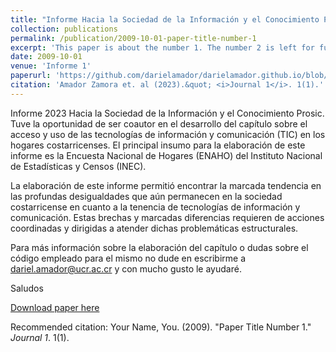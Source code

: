 ```yaml
---
title: "Informe Hacia la Sociedad de la Información y el Conocimiento Prosic 2023"
collection: publications
permalink: /publication/2009-10-01-paper-title-number-1
excerpt: 'This paper is about the number 1. The number 2 is left for future work.'
date: 2009-10-01
venue: 'Informe 1'
paperurl: 'https://github.com/darielamador/darielamador.github.io/blob/master/files/Informe%202023%20completo_2da%20Rev%20VCO.pdf'
citation: 'Amador Zamora et. al (2023).&quot; <i>Journal 1</i>. 1(1).'
---
```

Informe 2023 Hacia la Sociedad de la Información y el Conocimiento Prosic. Tuve la oportunidad de ser coautor en el desarrollo del capítulo sobre el acceso y uso de las tecnologías de información y comunicación (TIC) en los hogares costarricenses. El principal insumo para la elaboración de este informe es la Encuesta Nacional de Hogares (ENAHO) del Instituto Nacional de Estadísticas y Censos (INEC).

La elaboración de este informe permitió encontrar la marcada tendencia en las profundas desigualdades que aún permanecen en la sociedad costarricense en cuanto a la tenencia de tecnologías de información y comunicación. Estas brechas y marcadas diferencias requieren de acciones coordinadas y dirigidas a atender dichas problemáticas estructurales.

Para más información sobre la elaboración del capítulo o dudas sobre el código empleado para el mismo no dude en escribirme a dariel.amador@ucr.ac.cr y con mucho gusto le ayudaré.

Saludos

[Download paper here]([http://academicpages.github.io/files/paper1.pdf](https://github.com/darielamador/darielamador.github.io/blob/master/files/Informe%202023%20completo_2da%20Rev%20VCO.pdf)https://github.com/darielamador/darielamador.github.io/blob/master/files/Informe%202023%20completo_2da%20Rev%20VCO.pdf)

Recommended citation: Your Name, You. (2009). "Paper Title Number 1." <i>Journal 1</i>. 1(1).
